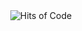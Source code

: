 <div align="center">
  <img src="https://hitsofcode.com/github/tatvladna/medical_cv?view=flat-square" alt="Hits of Code"/>
</div>


